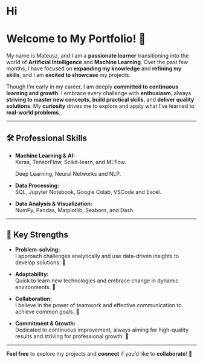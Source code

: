# Hi
# Welcome to My Portfolio! 👋

My name is Mateusz, and I am a **passionate learner** transitioning into the world of **Artificial Intelligence** and **Machine Learning**. Over the past few months, I have focused on **expanding my knowledge** and **refining my skills**, and I am **excited to showcase** my projects.

Though I’m early in my career, I am deeply **committed to continuous learning and growth**. I embrace every challenge with **enthusiasm**, always **striving to master new concepts**, **build practical skills**, and **deliver quality solutions**. My **curiosity** drives me to explore and apply what I’ve learned to **real-world problems**.

---

## 🛠️ Professional Skills  
- **Machine Learning & AI:**  
  Keras, TensorFlow, Scikit-learn, and MLflow.
  
  Deep Learning, Neural Networks and NLP.  

- **Data Processing:**  
  SQL, Jupyter Notebook, Google Colab, VSCode and Excel.  

- **Data Analysis & Visualization:**  
  NumPy, Pandas, Matplotlib, Seaborn, and Dash.
---

## 💪 Key Strengths  
- **Problem-solving:**  
  I approach challenges analytically and use data-driven insights to develop solutions. 🧠  

- **Adaptability:**  
  Quick to learn new technologies and embrace change in dynamic environments. 🔄  

- **Collaboration:**  
  I believe in the power of teamwork and effective communication to achieve common goals. 🤝  

- **Commitment & Growth:**  
  Dedicated to continuous improvement, always aiming for high-quality results and striving for professional growth. 🎯

---
**Feel free** to explore my projects and **connect** if you’d like to **collaborate**! 🌟
